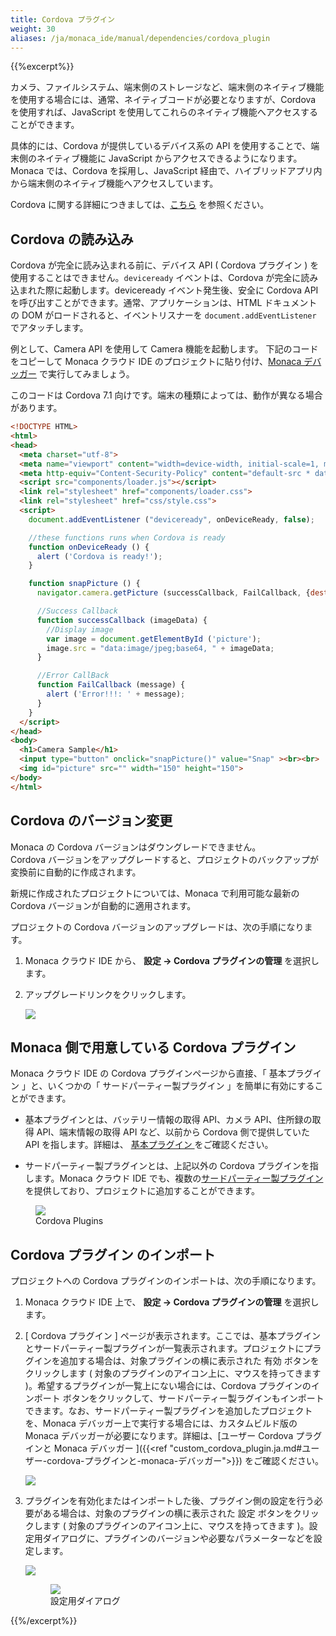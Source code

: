 ```yaml
---
title: Cordova プラグイン
weight: 30
aliases: /ja/monaca_ide/manual/dependencies/cordova_plugin
---
```


{{%excerpt%}}
<!-- using full HTML code for other shortcodes otherwise `excerpt` shortcode will break them -->

カメラ、ファイルシステム、端末側のストレージなど、端末側のネイティブ機能を使用する場合には、通常、ネイティブコードが必要となりますが、Cordova を使用すれば、JavaScript を使用してこれらのネイティブ機能へアクセスすることができます。

具体的には、Cordova が提供しているデバイス系の API を使用することで、端末側のネイティブ機能に JavaScript からアクセスできるようになります。Monaca では、Cordova を採用し、JavaScript 経由で、ハイブリッドアプリ内から端末側のネイティブ機能へアクセスしています。

Cordova に関する詳細につきましては、[こちら](https://cordova.apache.org/) を参照ください。

## Cordova の読み込み

Cordova が完全に読み込まれる前に、デバイス API ( Cordova プラグイン ) を使用することはできません。`deviceready` イベントは、Cordova が完全に読み込まれた際に起動します。deviceready イベント発生後、安全に Cordova API を呼び出すことができます。通常、アプリケーションは、HTML ドキュメントの DOM がロードされると、イベントリスナーを `document.addEventListener` でアタッチします。

例として、Camera API を使用して Camera 機能を起動します。 下記のコードをコピーして Monaca クラウド IDE のプロジェクトに貼り付け、[Monaca デバッガー](/ja/products_guide/debugger) で実行してみましょう。

<div class="admonition note">
このコードは Cordova 7.1 向けです。端末の種類によっては、動作が異なる場合があります。
</div>

```html
<!DOCTYPE HTML>
<html>
<head>
  <meta charset="utf-8">
  <meta name="viewport" content="width=device-width, initial-scale=1, maximum-scale=1, user-scalable=no">
  <meta http-equiv="Content-Security-Policy" content="default-src * data: gap: content: https://ssl.gstatic.com; style-src * 'unsafe-inline'; script-src * 'unsafe-inline' 'unsafe-eval'">
  <script src="components/loader.js"></script>
  <link rel="stylesheet" href="components/loader.css">
  <link rel="stylesheet" href="css/style.css">
  <script>
    document.addEventListener ("deviceready", onDeviceReady, false);

    //these functions runs when Cordova is ready
    function onDeviceReady () {
      alert ('Cordova is ready!');
    }

    function snapPicture () {
      navigator.camera.getPicture (successCallback, FailCallback, {destinationType: Camera.DestinationType.DATA_URL});

      //Success Callback
      function successCallback (imageData) {
        //Display image
        var image = document.getElementById ('picture');
        image.src = "data:image/jpeg;base64, " + imageData;
      }

      //Error CallBack
      function FailCallback (message) {
        alert ('Error!!!: ' + message);
      }
    }
  </script>
</head>
<body>
  <h1>Camera Sample</h1>
  <input type="button" onclick="snapPicture()" value="Snap" ><br><br>
  <img id="picture" src="" width="150" height="150">
</body>
</html>
```

## Cordova のバージョン変更

<div class="admonition note">
    Monaca の Cordova バージョンはダウングレードできません。
</div>

<div class="admonition note">
    Cordova バージョンをアップグレードすると、プロジェクトのバックアップが変換前に自動的に作成されます。
</div>

新規に作成されたプロジェクトについては、Monaca で利用可能な最新の Cordova バージョンが自動的に適用されます。

プロジェクトの Cordova バージョンのアップグレードは、次の手順になります。

1.  Monaca クラウド IDE から、 <span class="guilabel"><b>
設定 → Cordova プラグインの管理</b></span> を選択します。

2.  アップグレードリンクをクリックします。

    <img src="/images/monaca_ide/manual/dependencies/cordova_plugin/3.png" width="" class="single_img">

## Monaca 側で用意している Cordova プラグイン

Monaca クラウド IDE の Cordova プラグインページから直接、「 基本プラグイン 」と、いくつかの「 サードパーティー製プラグイン 」を簡単に有効にすることができます。

-   基本プラグインとは、バッテリー情報の取得 API、カメラ API、住所録の取得 API、端末情報の取得 API など、以前から Cordova 側で提供していた API を指します。詳細は、 [ 基本プラグイン ](/ja/reference/cordova_6.5/) をご確認ください。

-   サードパーティー製プラグインとは、上記以外の Cordova プラグインを指します。Monaca クラウド IDE でも、複数の[サードパーティー製プラグイン](/ja/reference/third_party_phonegap/) を提供しており、プロジェクトに追加することができます。

<figure>
    <img data-action="zoom" src="/images/monaca_ide/manual/dependencies/cordova_plugin/built-in_plugins.png" width="">
    <figcaption>
        Cordova Plugins
    </figcaption>
</figure>

## Cordova プラグイン のインポート

プロジェクトへの Cordova プラグインのインポートは、次の手順になります。

1.  Monaca クラウド IDE 上で、 <span class="guilabel"><b>
設定 → Cordova プラグインの管理</b></span> を選択します。

2.  [ Cordova プラグイン ] ページが表示されます。ここでは、基本プラグインとサードパーティー製プラグインが一覧表示されます。プロジェクトにプラグインを追加する場合は、対象プラグインの横に表示された <span class="guilabel">有効</span> ボタンをクリックします ( 対象のプラグインのアイコン上に、マウスを持ってきます )。希望するプラグインが一覧上にない場合には、<span class="guilabel">Cordova プラグインのインポート</span> ボタンをクリックして、サードパーティー製ラグインもインポートできます。なお、サードパーティー製プラグインを追加したプロジェクトを、Monaca デバッガー上で実行する場合には、カスタムビルド版の Monaca デバッガーが必要になります。詳細は、[ユーザー Cordova プラグインと Monaca デバッガー ]({{<ref "custom_cordova_plugin.ja.md#ユーザー-cordova-プラグインと-monaca-デバッガー">}}) をご確認ください。

    <img src="/images/monaca_ide/manual/dependencies/cordova_plugin/1.png" width="" class="single_img">

3.  プラグインを有効化またはインポートした後、プラグイン側の設定を行う必要がある場合は、対象のプラグインの横に表示された <span class="guilabel">設定</span> ボタンをクリックします ( 対象のプラグインのアイコン上に、マウスを持ってきます )。設定用ダイアログに、プラグインのバージョンや必要なパラメーターなどを設定します。

    <img src="/images/monaca_ide/manual/dependencies/cordova_plugin/config_plugin.png" width="" class="single_img">

    <figure>
        <img data-action="zoom" src="/images/monaca_ide/manual/dependencies/cordova_plugin/parameter.png" width="">
        <figcaption>
            設定用ダイアログ
        </figcaption>
    </figure>

{{%/excerpt%}}